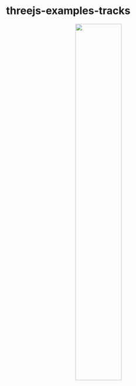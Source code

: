 # threejs-examples-tracks

<div align="center">
      <a href="https://www.youtube.com/watch?v=bGTK8ezC8Hk">
         <img src="https://img.youtube.com/vi/bGTK8ezC8Hk/0.jpg" style="width:50%;">
      </a>
</div>